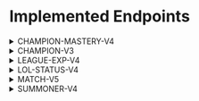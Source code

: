 # Implemented Endpoints


<details>
  <summary>CHAMPION-MASTERY-V4</summary>

  ```
    ✔️ /lol/champion-mastery/v4/champion-masteries/by-summoner/{encryptedSummonerId}
    ❌ /lol/champion-mastery/v4/champion-masteries/by-summoner/{encryptedSummonerId}/by-champion/{championId}
    ✔️ /lol/champion-mastery/v4/champion-masteries/by-summoner/{encryptedSummonerId}/top
    ✔️ /lol/champion-mastery/v4/scores/by-summoner/{encryptedSummonerId}
  ```

  ⚠️ If the summoner has no mastery on a champion, the endpoint will return a 404 error.
</details>


<details>
  <summary>CHAMPION-V3</summary>

  ```
    ✔️ /lol/platform/v3/champion-rotations
  ```
</details>


<details>
  <summary>LEAGUE-EXP-V4</summary>

  ```
    ✔️ /lol/league-exp/v4/entries/{queue}/{tier}/{division}
  ```
</details>


<details>
  <summary>LOL-STATUS-V4</summary>

  ```
    ✔️ /lol/status/v4/platform-data
  ```
</details>


<details>
  <summary>MATCH-V5</summary>

  ```
    ✔️ /riot/account/v1/accounts/by-puuid/{puuid}
    ✔️ /lol/match/v5/matches/{matchId}
    ✔️ /lol/match/v5/matches/{matchId}/timeline
  ```
</details>


<details>
  <summary>SUMMONER-V4</summary>

  ```
    ✔️ /lol/summoner/v4/summoners/by-account/{encryptedAccountId}
    ✔️ /lol/summoner/v4/summoners/by-name/{summonerName}
    ✔️ /lol/summoner/v4/summoners/by-puuid/{encryptedPUUID}
    ✔️ /lol/summoner/v4/summoners/{encryptedSummonerId}
  ```
</details>
